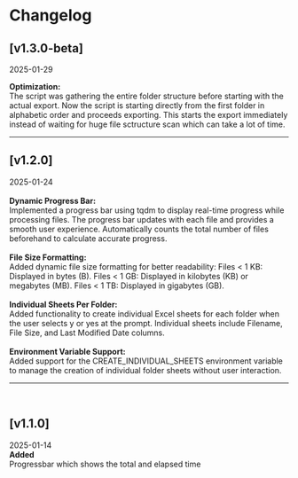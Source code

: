 # Changelog

## [v1.3.0-beta] 
2025-01-29
<br />

**Optimization:**
<br />
The script was gathering the entire folder structure before starting with the actual export. Now the script is starting directly from the first folder in alphabetic order and proceeds exporting. This starts the export immediately instead of waiting for huge file sctructure scan which can take a lot of time. 

___

## [v1.2.0] 
2025-01-24
<br />
<br />
**Dynamic Progress Bar:**
<br />
Implemented a progress bar using tqdm to display real-time progress while processing files. The progress bar updates with each file and provides a smooth user experience.
Automatically counts the total number of files beforehand to calculate accurate progress.
<br />
<br />
**File Size Formatting:**
<br />
Added dynamic file size formatting for better readability:
Files < 1 KB: Displayed in bytes (B).
Files < 1 GB: Displayed in kilobytes (KB) or megabytes (MB).
Files < 1 TB: Displayed in gigabytes (GB).
<br />
<br />
**Individual Sheets Per Folder:**
<br />
Added functionality to create individual Excel sheets for each folder when the user selects y or yes at the prompt.
Individual sheets include Filename, File Size, and Last Modified Date columns.
<br />
<br />
**Environment Variable Support:**
<br />
Added support for the CREATE_INDIVIDUAL_SHEETS environment variable to manage the creation of individual folder sheets without user interaction.
<br />
___
<br />

## [v1.1.0] 
2025-01-14
<br />
**Added**
<br />
Progressbar which shows the total and elapsed time
